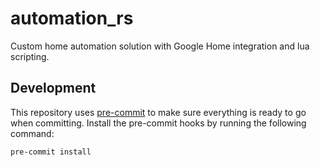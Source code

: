 # automation_rs

Custom home automation solution with Google Home integration and lua scripting.

## Development

This repository uses [pre-commit](https://pre-commit.com) to make sure everything is ready to go when committing.
Install the pre-commit hooks by running the following command:

```bash
pre-commit install
```
